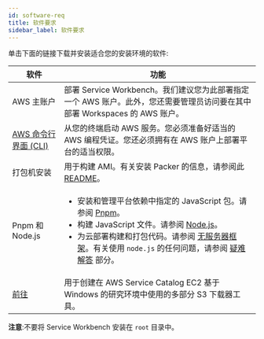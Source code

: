```yaml
---
id: software-req
title: 软件要求
sidebar_label: 软件要求
---
```


单击下面的链接下载并安装适合您的安装环境的软件:

|软件 |功能 |
| ------------ | ------------ |
| AWS 主账户 |部署 Service Workbench。我们建议您为此部署指定一个 AWS 账户。此外，您还需要管理员访问要在其中部署 Workspaces 的 AWS 账户。 |
| [AWS 命令​​行界面 (CLI)](https://aws.amazon.com/cli/) |从您的终端启动 AWS 服务。您必须准备好适当的 AWS 编程凭证。您还必须拥有在 AWS 账户上部署平台的适当权限。 |
|打包机安装 |用于构建 AMI。有关安装 Packer 的信息，请参阅此 [README](https://github.com/awslabs/service-workbench-on-aws/blob/b20208099d5acf51816ee4efd5b5bb3bf6d22fc8/addons/addon-base-raas/packages/serverless-packer/README.md)。
| Pnpm 和 Node.js | <ul><li>安装和管理平台依赖中指定的 JavaScript 包。请参阅 [Pnpm](https://pnpm.io/installation)。 </li><li>构建 JavaScript 文件。请参阅 [Node.js](https://nodejs.org/en/)。</li><li>为云部署构建和打包代码。请参阅 [无服务器框架](https://www.serverless.com/)。有关使用 `node.js` 的任何问题，请参阅 [疑难解答](/installation_guide/troubleshooting) 部分。</li></ul> |
| [前往](https://golang.org/dl/) |用于创建在 AWS Service Catalog EC2 基于 Windows 的研究环境中使用的多部分 S3 下载器工具。 |

**注意**:不要将 Service Workbench 安装在 `root` 目录中。
